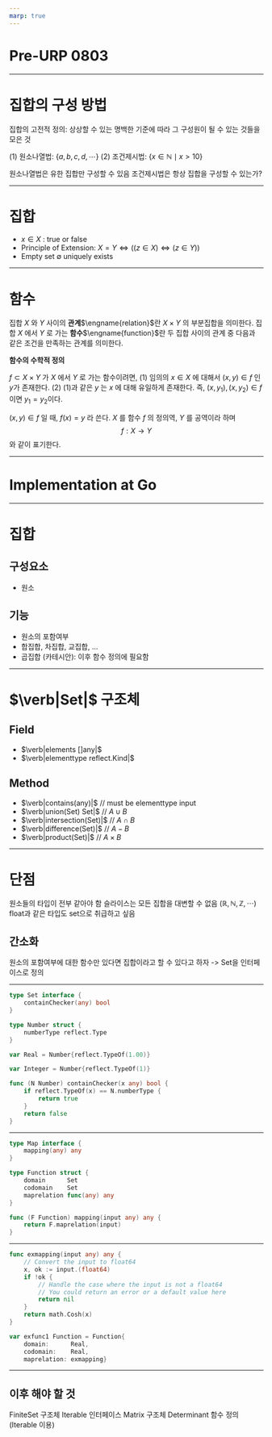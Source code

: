 ```yaml
---
marp: true
---
```


# **Pre-URP 0803**

---

# 집합의 구성 방법

집합의 고전적 정의: 상상할 수 있는 명백한 기준에 따라 그 구성원이 될 수 있는 것들을 모은 것

(1) 원소나열법: $\{ a,b,c,d,\cdots \}$
(2) 조건제시법: $\{x\in \mathbb{N} \mid x>10 \}$

원소나열법은 유한 집합만 구성할 수 있음
조건제시법은 항상 집합을 구성할 수 있는가?

---


# 집합

- $x \in X$ : true or false
- Principle of Extension: $X=Y \Leftrightarrow ((z\in X) \Leftrightarrow (z \in Y))$
- Empty set $\emptyset$ uniquely exists 
$\newcommand{\engname}[1]{^\text{#1}}$
---


# 함수
집합 $X$ 와 $Y$ 사이의 **관계**$\engname{relation}$란 $X\times Y$ 의 부분집합을 의미한다. 
집합 $X$ 에서 $Y$ 로 가는 **함수**$\engname{function}$란 두 집합 사이의 관계 중 다음과 같은 조건을 만족하는 관계를 의미한다. 

**함수의 수학적 정의**

$f\subset X \times Y$ 가 $X$ 에서 $Y$ 로 가는 함수이려면,
(1) 임의의 $x\in X$ 에 대해서 $(x,y)\in f$ 인 $y$가 존재한다.
(2) (1)과 같은 $y$ 는 $x$ 에 대해 유일하게 존재한다. 즉, $(x,y_{1}), (x,y_{2})\in f$ 이면 $y_{1}=y_{2}$이다. 

$(x,y)\in f$ 일 때, $f(x)=y$ 라 쓴다. $X$ 를 함수 $f$ 의 정의역, $Y$ 를 공역이라 하며 
$$f:X\to Y$$
와 같이 표기한다. 

---


# Implementation at Go


---
# 집합

## 구성요소
- 원소

## 기능
- 원소의 포함여부
- 합집합, 차집합, 교집합, ...
- 곱집합 (카테시안): 이후 함수 정의에 필요함

---


# $\verb|Set|$ 구조체

## Field
- $\verb|elements []any|$
- $\verb|elementtype reflect.Kind|$

## Method
- $\verb|contains(any)|$ // must be elementtype input
- $\verb|union(Set) Set|$ // $A\cup B$ 
- $\verb|intersection(Set)|$ // $A\cap B$
- $\verb|difference(Set)|$ // $A-B$
- $\verb|product(Set)|$ // $A\times B$



---

# 단점

원소들의 타입이 전부 같아야 함
슬라이스는 모든 집합을 대변할 수 없음 $(\mathbb{R}, \mathbb{N}, \mathbb{Z}, \cdots)$
float과 같은 타입도 set으로 취급하고 싶음 

## 간소화
원소의 포함여부에 대한 함수만 있다면 집합이라고 할 수 있다고 하자
-> Set을 인터페이스로 정의

---

```Go
type Set interface {
	containChecker(any) bool
}

type Number struct {
	numberType reflect.Type
}

var Real = Number{reflect.TypeOf(1.00)}

var Integer = Number{reflect.TypeOf(1)}

func (N Number) containChecker(x any) bool {
	if reflect.TypeOf(x) == N.numberType {
		return true
	}
	return false
}
```
---

``` Go
type Map interface {
	mapping(any) any
}

type Function struct {
	domain      Set
	codomain    Set
	maprelation func(any) any
}

func (F Function) mapping(input any) any {
	return F.maprelation(input)
}
```

---

``` Go
func exmapping(input any) any {
	// Convert the input to float64
	x, ok := input.(float64)
	if !ok {
		// Handle the case where the input is not a float64
		// You could return an error or a default value here
		return nil
	}
	return math.Cosh(x)
}

var exfunc1 Function = Function{
	domain:      Real,
	codomain:    Real,
	maprelation: exmapping}
```

---

## 이후 해야 할 것

FiniteSet 구조체
Iterable 인터페이스
Matrix 구조체
Determinant 함수 정의 (Iterable 이용)

